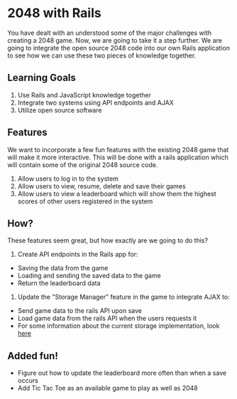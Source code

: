 # 2048 with Rails
You have dealt with an understood some of the major challenges with creating a 2048 game. Now, we are going to take it a step further. We are going to integrate the open source 2048 code into our own Rails application to see how we can use these two pieces of knowledge together.

## Learning Goals
1. Use Rails and JavaScript knowledge together
1. Integrate two systems using API endpoints and AJAX
1. Utilize open source software

## Features
We want to incorporate a few fun features with the existing 2048 game that will make it more interactive. This will be done with a rails application which will contain some of the original 2048 source code.

1. Allow users to log in to the system
1. Allow users to view, resume, delete and save their games
1. Allow users to view a leaderboard which will show them the highest scores of other users registered in the system

## How?
These features seem great, but how exactly are we going to do this?

1. Create API endpoints in the Rails app for:
  - Saving the data from the game
  - Loading and sending the saved data to the game
  - Return the leaderboard data
1. Update the "Storage Manager" feature in the game to integrate AJAX to:
  - Send game data to the rails API upon save
  - Load game data from the rails API when the users requests it
  - For some information about the current storage implementation, look [here](https://developer.mozilla.org/en-US/docs/Web/API/Web_Storage_API/Using_the_Web_Storage_API)

## Added fun!
- Figure out how to update the leaderboard more often than  when a save occurs
- Add Tic Tac Toe as an available game to play as well as 2048
